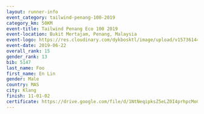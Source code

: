 ```yaml
--- 
layout: runner-info 
event_category: tailwind-penang-100-2019 
category_km: 50KM 
event-title: Tailwind Penang Eco 100 2019 
event-location: Bukit Mertajam, Penang, Malaysia 
event-logo: https://res.cloudinary.com/dykbosktl/image/upload/v1573614442/Logo/Logo_gqlzi3.jpg 
event-date: 2019-06-22 
overall_rank: 15
gender_rank: 13
bib: 5147
last_name: Foo
first_name: En Lin
gender: Male
country: MAS
city: Klang
finish: 11-01-02
certificate: https://drive.google.com/file/d/1NtNeqipksZ5eLZ0I4prhpcMoG0SVDJbN/view?usp=sharing
--- 
```

